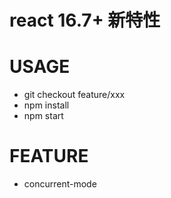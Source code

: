 # react 16.7+ 新特性

# USAGE

- git checkout feature/xxx
- npm install
- npm start

# FEATURE

- concurrent-mode

